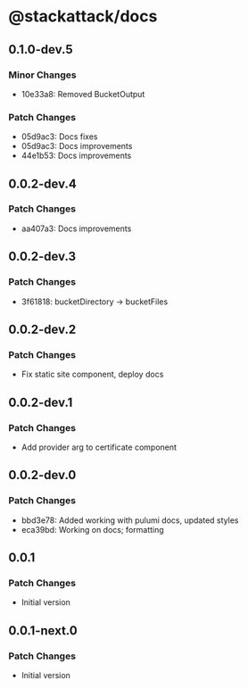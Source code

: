 # @stackattack/docs

## 0.1.0-dev.5

### Minor Changes

- 10e33a8: Removed BucketOutput

### Patch Changes

- 05d9ac3: Docs fixes
- 05d9ac3: Docs improvements
- 44e1b53: Docs improvements

## 0.0.2-dev.4

### Patch Changes

- aa407a3: Docs improvements

## 0.0.2-dev.3

### Patch Changes

- 3f61818: bucketDirectory -> bucketFiles

## 0.0.2-dev.2

### Patch Changes

- Fix static site component, deploy docs

## 0.0.2-dev.1

### Patch Changes

- Add provider arg to certificate component

## 0.0.2-dev.0

### Patch Changes

- bbd3e78: Added working with pulumi docs, updated styles
- eca39bd: Working on docs; formatting

## 0.0.1

### Patch Changes

- Initial version

## 0.0.1-next.0

### Patch Changes

- Initial version
